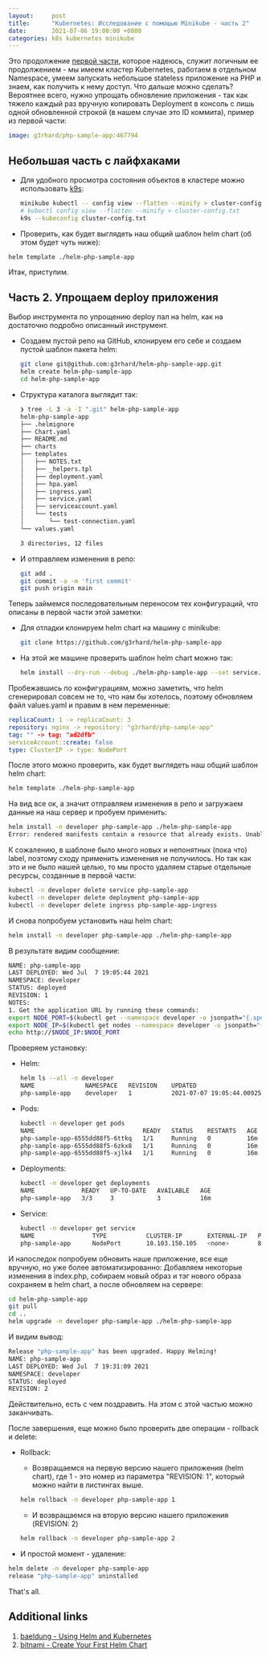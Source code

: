```yaml
---
layout:     post
title:      "Kubernetes: Исследование с помощью Minikube - часть 2"
date:       2021-07-06 19:00:00 +0800
categories: k8s kubernetes minikube
---
```


Это продолжение [первой части](/2021/07/kubernetes-minikube-part-1.html), которое надеюсь, служит логичным ее продолжением - мы имеем кластер Kubernetes, работаем в отдельном Namespace, умеем запускать небольшое stateless приложение на PHP и знаем, как получить к нему доступ. Что дальше можно сделать? Вероятнее всего, нужно упрощать обновление приложения - так как тяжело каждый раз вручную копировать Deployment в консоль с лишь одной обновленной строкой (в нашем случае это ID коммита), пример из первой части:

```yaml
image: g3rhard/php-sample-app:467794
```

## Небольшая часть с лайфхаками

* Для удобного просмотра состояния объектов в кластере можно использовать [k9s](https://github.com/derailed/k9s):

  ```sh
  minikube kubectl -- config view --flatten --minify > cluster-config.txt
  # kubectl config view --flatten --minify > cluster-config.txt
  k9s --kubeconfig cluster-config.txt
  ```

* Проверить, как будет выглядеть наш общий шаблон helm chart (об этом будет чуть ниже):

```sh
helm template ./helm-php-sample-app
```

Итак, приступим.

## Часть 2. Упрощаем deploy приложения

Выбор инструмента по упрощению deploy пал на helm, как на достаточно подробно описанный инструмент.

* Создаем пустой репо на GitHub, клонируем его себе и создаем пустой шаблон пакета helm:

  ```sh
  git clone git@github.com:g3rhard/helm-php-sample-app.git
  helm create helm-php-sample-app
  cd helm-php-sample-app
  ```

* Структура каталога выглядит так:

  ```sh
  ❯ tree -L 3 -a -I ".git" helm-php-sample-app
  helm-php-sample-app
  ├── .helmignore
  ├── Chart.yaml
  ├── README.md
  ├── charts
  ├── templates
  │   ├── NOTES.txt
  │   ├── _helpers.tpl
  │   ├── deployment.yaml
  │   ├── hpa.yaml
  │   ├── ingress.yaml
  │   ├── service.yaml
  │   ├── serviceaccount.yaml
  │   └── tests
  │       └── test-connection.yaml
  └── values.yaml

  3 directories, 12 files
  ```

* И отправляем изменения в репо:

  ```sh
  git add .
  git commit -a -m 'first commit'
  git push origin main
  ```

Теперь займемся последовательным переносом тех конфигураций, что описаны в первой части этой заметки:

* Для отладки клонируем helm chart на машину с minikube:

  ```sh
  git clone https://github.com/g3rhard/helm-php-sample-app
  ```

* На этой же машине проверить шаблон helm chart можно так:

  ```sh
  helm install --dry-run --debug ./helm-php-sample-app --set service.type=NodePort --generate-name
  ```

Пробежавшись по конфигурациям, можно заметить, что helm сгенерировал совсем не то, что нам бы хотелось, поэтому обновляем файл values.yaml и правим в нем переменные:

```yaml
replicaCount: 1 -> replicaCount: 3
repository: nginx -> repository: "g3rhard/php-sample-app"
tag: "" -> tag: "ad2dfb"
serviceAccount::create: false
type: ClusterIP -> type: NodePort
```

После этого можно проверить, как будет выглядеть наш общий шаблон helm chart:

```sh
helm template ./helm-php-sample-app
```

На вид все ок, а значит отправляем изменения в репо и загружаем данные на наш сервер и пробуем применить:

```sh
helm install -n developer php-sample-app ./helm-php-sample-app
Error: rendered manifests contain a resource that already exists. Unable to continue with install: Service "php-sample-app" in namespace "developer" exists and cannot be imported into the current release: invalid ownership metadata; label validation error: missing key "app.kubernetes.io/managed-by": must be set to "Helm"; annotation validation error: missing key "meta.helm.sh/release-name": must be set to "php-sample-app"; annotation validation error: missing key "meta.helm.sh/release-namespace": must be set to "developer"
```

К сожалению, в шаблоне было много новых и непонятных (пока что) label, поэтому сходу применить изменения не получилось. Но так как это и не было нашей целью, то мы просто удаляем старые отдельные ресурсы, созданные в первой части:

```sh
kubectl -n developer delete service php-sample-app
kubectl -n developer delete deployment php-sample-app
kubectl -n developer delete ingress php-sample-app-ingress
```

И снова попробуем установить наш helm chart:

```sh
helm install -n developer php-sample-app ./helm-php-sample-app
```

В результате видим сообщение:

```sh
NAME: php-sample-app
LAST DEPLOYED: Wed Jul  7 19:05:44 2021
NAMESPACE: developer
STATUS: deployed
REVISION: 1
NOTES:
1. Get the application URL by running these commands:
export NODE_PORT=$(kubectl get --namespace developer -o jsonpath="{.spec.ports[0].nodePort}" services php-sample-app)
export NODE_IP=$(kubectl get nodes --namespace developer -o jsonpath="{.items[0].status.addresses[0].address}")
echo http://$NODE_IP:$NODE_PORT
```

Проверяем установку:

* Helm:

  ```sh
  helm ls --all -n developer
  NAME          	NAMESPACE	REVISION	UPDATED                                	STATUS  	CHART               	APP VERSION
  php-sample-app	developer	1       	2021-07-07 19:05:44.009257183 +0000 UTC	deployed	php-sample-app-0.1.0	1.16.0
  ```

* Pods:

  ```sh
  kubectl -n developer get pods
  NAME                              READY   STATUS    RESTARTS   AGE
  php-sample-app-6555dd88f5-6ttkq   1/1     Running   0          16m
  php-sample-app-6555dd88f5-6zkx8   1/1     Running   0          16m
  php-sample-app-6555dd88f5-xjlk4   1/1     Running   0          16m
  ```

* Deployments:

  ```sh
  kubectl -n developer get deployments
  NAME             READY   UP-TO-DATE   AVAILABLE   AGE
  php-sample-app   3/3     3            3           16m
  ```

* Service:

  ```sh
  kubectl -n developer get service
  NAME                TYPE           CLUSTER-IP       EXTERNAL-IP   PORT(S)        AGE
  php-sample-app      NodePort       10.103.150.105   <none>        80:32200/TCP   16m
  ```

И напоследок попробуем обновить наше приложение, все еще вручную, но уже более автоматизированно: Добавляем некоторые изменения в index.php, собираем новый образ и тэг нового образа сохраняем в helm chart, а после обновляем на сервере:

```sh
cd helm-php-sample-app
git pull
cd ..
helm upgrade -n developer php-sample-app ./helm-php-sample-app
```

И видим вывод:

```sh
Release "php-sample-app" has been upgraded. Happy Helming!
NAME: php-sample-app
LAST DEPLOYED: Wed Jul  7 19:31:09 2021
NAMESPACE: developer
STATUS: deployed
REVISION: 2
```

Действительно, есть с чем поздравить. На этом с этой частью можно заканчивать.

После завершения, еще можно было проверить две операции - rollback и delete:

* Rollback:
  * Возвращаемся на первую версию нашего приложения (helm chart), где 1 - это номер из параметра "REVISION: 1", который можно найти в листингах выше.

  ```sh
  helm rollback -n developer php-sample-app 1
  ```

  * И возвращаемся на вторую версию нашего приложения (REVISION: 2)

  ```sh
  helm rollback -n developer php-sample-app 2
  ```

* И простой момент - удаление:

```sh
helm delete -n developer php-sample-app
release "php-sample-app" uninstalled
```

That's all.

## Additional links

1. [baeldung - Using Helm and Kubernetes](https://www.baeldung.com/ops/kubernetes-helm)
2. [bitnami - Create Your First Helm Chart](https://docs.bitnami.com/tutorials/create-your-first-helm-chart/)
